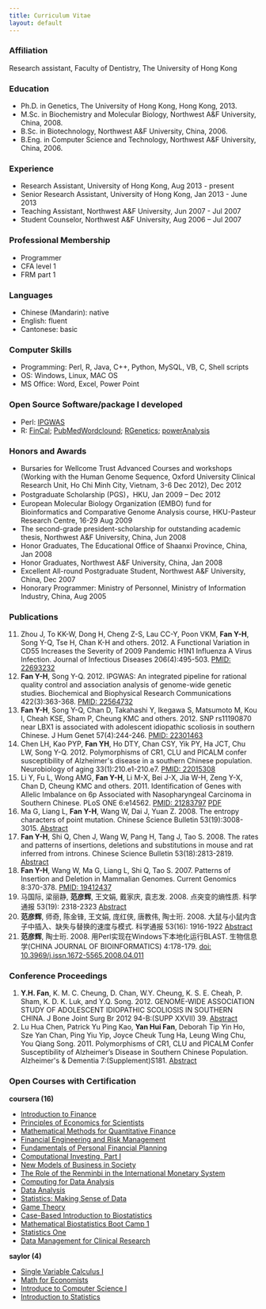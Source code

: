 ```yaml
---
title: Curriculum Vitae
layout: default
---
```


### Affiliation

Research assistant, Faculty of Dentistry, The University of Hong Kong    

### Education

* Ph.D. in Genetics, The University of Hong Kong, Hong Kong, 2013.
* M.Sc. in Biochemistry and Molecular Biology, Northwest A&F University, China, 2008. 
* B.Sc. in Biotechnology, Northwest A&F University, China, 2006.
* B.Eng. in Computer Science and Technology, Northwest A&F University, China, 2006.

### Experience
* Research Assistant, University of Hong Kong, Aug 2013 - present
* Senior Research Assistant, University of Hong Kong, Jan 2013 - June 2013
* Teaching Assistant, Northwest A&F University, Jun 2007 - Jul 2007
* Student Counselor, Northwest A&F University, Aug 2006 – Jul 2007

### Professional Membership
* Programmer
* CFA level 1
* FRM part 1

### Languages
* Chinese (Mandarin): native
* English: fluent
* Cantonese: basic

### Computer Skills
* Programming: Perl, R, Java, C++, Python, MySQL, VB, C, Shell scripts
* OS: Windows, Linux, MAC OS
* MS Office: Word, Excel, Power Point

### Open Source Software/package I developed
* Perl: [IPGWAS](http://sourceforge.net/projects/ipgwas/)
* R: [FinCal](http://cran.r-project.org/web/packages/FinCal/index.html); [PubMedWordclound](http://cran.r-project.org/web/packages/PubMedWordcloud/index.html); [RGenetics](http://cran.r-project.org/web/packages/RGenetics/index.html); [powerAnalysis](http://cran.r-project.org/web/packages/powerAnalysis/index.html)

### Honors and Awards

* Bursaries for Wellcome Trust Advanced Courses and workshops (Working with the Human Genome Sequence, Oxford University Clinical Research Unit, Ho Chi Minh City, Vietnam, 3-6 Dec 2012), Dec 2012
* Postgraduate Scholarship (PGS)，HKU, Jan 2009 – Dec 2012
* European Molecular Biology Organization (EMBO) fund for Bioinformatics and Comparative Genome Analysis course, HKU-Pasteur Research Centre, 16-29 Aug 2009
* The second-grade president-scholarship for outstanding academic thesis, Northwest A&F University, China, Jun 2008
* Honor Graduates, The Educational Office of Shaanxi Province, China, Jan 2008
* Honor Graduates, Northwest A&F University, China, Jan 2008
* Excellent All-round Postgraduate Student, Northwest A&F University, China, Dec 2007
* Honorary Programmer: Ministry of Personnel, Ministry of Information Industry, China, Aug 2005

### Publications

11. Zhou J, To KK-W, Dong H, Cheng Z-S, Lau CC-Y, Poon VKM, **Fan Y-H**, Song Y-Q, Tse H, Chan K-H and others. 2012. A Functional Variation in CD55 Increases the Severity of 2009 Pandemic H1N1 Influenza A Virus Infection. Journal of Infectious Diseases 206(4):495-503. [PMID: 22693232](http://www.ncbi.nlm.nih.gov/pubmed/22693232)
10. **Fan Y-H**, Song Y-Q. 2012. IPGWAS: An integrated pipeline for rational quality control and association analysis of genome-wide genetic studies. Biochemical and Biophysical Research Communications 422(3):363-368. [PMID: 22564732](http://www.ncbi.nlm.nih.gov/pubmed/22564732)
9. **Fan Y-H**, Song Y-Q, Chan D, Takahashi Y, Ikegawa S, Matsumoto M, Kou I, Cheah KSE, Sham P, Cheung KMC and others. 2012. SNP rs11190870 near LBX1 is associated with adolescent idiopathic scoliosis in southern Chinese. J Hum Genet 57(4):244-246. [PMID: 22301463](http://www.ncbi.nlm.nih.gov/pubmed/22301463)
8. Chen LH, Kao PYP, **Fan YH**, Ho DTY, Chan CSY, Yik PY, Ha JCT, Chu LW, Song Y-Q. 2012. Polymorphisms of CR1, CLU and PICALM confer susceptibility of Alzheimer's disease in a southern Chinese population. Neurobiology of aging 33(1):210.e1-210.e7. [PMID: 22015308](http://www.ncbi.nlm.nih.gov/pubmed/22015308)
7. Li Y, Fu L, Wong AMG, **Fan Y-H**, Li M-X, Bei J-X, Jia W-H, Zeng Y-X, Chan D, Cheung KMC and others. 2011. Identification of Genes with Allelic Imbalance on 6p Associated with Nasopharyngeal Carcinoma in Southern Chinese. PLoS ONE 6:e14562. [PMID: 21283797](http://www.ncbi.nlm.nih.gov/pubmed/21283797)        [PDF](http://www.plosone.org/article/fetchObject.action?uri=info%3Adoi%2F10.1371%2Fjournal.pone.0014562&representation=PDF)     
6. Ma G, Liang L, **Fan Y-H**, Wang W, Dai J, Yuan Z. 2008. The entropy characters of point mutation. Chinese Science Bulletin 53(19):3008-3015. [Abstract](http://link.springer.com/article/10.1007%2Fs11434-008-0393-3)
5. **Fan Y-H**, Shi Q, Chen J, Wang W, Pang H, Tang J, Tao S. 2008. The rates and patterns of insertions, deletions and substitutions in mouse and rat inferred from introns. Chinese Science Bulletin 53(18):2813-2819. [Abstract](http://link.springer.com/article/10.1007/s11434-008-0352-z)
4. **Fan Y-H**, Wang W, Ma G, Liang L, Shi Q, Tao S. 2007. Patterns of Insertion and Deletion in Mammalian Genomes. Current Genomics 8:370-378. [PMID: 19412437](http://www.ncbi.nlm.nih.gov/pubmed/19412437)
3. 马国际, 梁丽静, **范彦辉**, 王文娟, 戴家庆, 袁志发. 2008. 点突变的熵性质. 科学通报 53(19): 2318-2323 [Abstract](http://csb.scichina.com:8080/kxtb/CN/abstract/abstract410837.shtml)
2. **范彦辉**, 师奇, 陈金锋, 王文娟, 庞红侠, 唐教伟, 陶士珩. 2008. 大鼠与小鼠内含子中插入、缺失与替换的速度与模式. 科学通报 53(16): 1916-1922 [Abstract](http://csb.scichina.com:8080/kxtb/CN/abstract/abstract409741.shtml)
1. **范彦辉**, 陶士珩. 2008. 用Perl实现在Windows下本地化运行BLAST. 生物信息学(CHINA JOURNAL OF BIOINFORMATICS) 4:178-179. [doi: 10.3969/j.issn.1672-5565.2008.04.011](http://new.med.wanfangdata.com.cn/Paper/Detail?id=PeriodicalPaper_swxxx200804011)

### Conference Proceedings

1. **Y.H. Fan**, K. M. C. Cheung, D. Chan, W.Y. Cheung, K. S. E. Cheah, P. Sham, K. D. K. Luk, and Y.Q. Song. 2012. GENOME-WIDE ASSOCIATION STUDY OF ADOLESCENT IDIOPATHIC SCOLIOSIS IN SOUTHERN CHINA. J Bone Joint Surg Br 2012 94-B:(SUPP XXVII) 39. [Abstract](http://www.bjjprocs.boneandjoint.org.uk/content/94-B/SUPP_XXVII/39.abstract)
2. Lu Hua Chen, Patrick Yu Ping Kao, **Yan Hui Fan**, Deborah Tip Yin Ho, Sze Yan Chan, Ping Yiu Yip, Joyce Cheuk Tung Ha, Leung Wing Chu, You Qiang Song. 2011. Polymorphisms of CR1, CLU and PICALM Confer Susceptibility of Alzheimer’s Disease in Southern Chinese Population. Alzheimer's & Dementia 7:(Supplement)S181. [Abstract](http://download.journals.elsevierhealth.com/pdfs/journals/1552-5260/PIIS1552526011006376.pdf)

### Open Courses with Certification

**coursera (16)**

* [Introduction to Finance](https://www.coursera.org/course/introfinance)
* [Principles of Economics for Scientists](https://www.coursera.org/course/econ1scientists)
* [Mathematical Methods for Quantitative Finance](https://www.coursera.org/course/mathematicalmethods)
* [Financial Engineering and Risk Management](https://www.coursera.org/course/fe)
* [Fundamentals of Personal Financial Planning](https://www.coursera.org/course/financialplanning)
* [Computational Investing, Part I](https://www.coursera.org/course/compinvesting1)
* [New Models of Business in Society](https://www.coursera.org/course/bizsociety)
* [The Role of the Renminbi in the International Monetary System](https://www.coursera.org/course/renminbi)
* [Computing for Data Analysis](https://www.coursera.org/course/compdata)
* [Data Analysis](https://www.coursera.org/course/dataanalysis)
* [Statistics: Making Sense of Data](https://www.coursera.org/course/introstats)
* [Game Theory](https://www.coursera.org/course/gametheory)
* [Case-Based Introduction to Biostatistics](https://www.coursera.org/course/casebasedbiostat)
* [Mathematical Biostatistics Boot Camp 1](https://www.coursera.org/course/biostats)
* [Statistics One](https://www.coursera.org/course/stats1)
* [Data Management for Clinical Research](https://www.coursera.org/course/datamanagement)

**saylor (4)**

* [Single Variable Calculus I](http://www.saylor.org/courses/ma101/)
* [Math for Economists](http://www.saylor.org/courses/econ200/)
* [Introduce to Computer Science I](http://www.saylor.org/courses/cs101/)
* [Introduction to Statistics](http://www.saylor.org/courses/ma121/)
